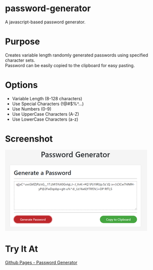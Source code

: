# password-generator
A javascript-based password generator.

# Purpose
Creates variable length randomly generated passwords using specified character sets.  
Password can be easily copied to the clipboard for easy pasting.

# Options
* Variable Length (8-128 characters)
* Use Special Characters (!@#$%^...)
* Use Numbers (0-9)
* Use UpperCase Characters (A-Z)
* Use LowerCase Characters (a-z)

# Screenshot
![Password Generator - Screenshot](assets/images/capture.png)

# Try It At
[Github Pages - Password Generator](https://kgeary.github.io/password-generator/)